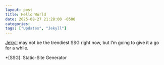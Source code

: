 ```yaml
---
layout: post
title: Hello World
date: 2025-08-27 21:28:00 -0500
categories:
tags: ["Updates", "Jekyll"]
---
```


[Jekyll](https://jekylllrb.com) may not be the trendiest SSG right now, but I’m going to give it a go for a while. 

*[SSG]: Static-Site Generator